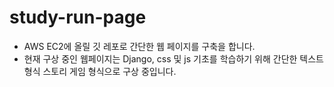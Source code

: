 # study-run-page
- AWS EC2에 올릴 깃 레포로 간단한 웹 페이지를 구축을 합니다.
- 현재 구상 중인 웹페이지는 Django, css 및 js 기초를 학습하기 위해 간단한 텍스트 형식 스토리 게임 형식으로 구상 중입니다.